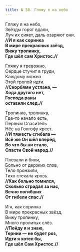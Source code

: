 ```yaml
---
title: № 58. Гляжу я на небо
---
```


Гляжу я на небо,  
Звёзды горят вдали,              
Луч их сияет, даль озаряют они.  
**//И я как соринка  
В мире прекрасных звёзд,  
Вижу тропинку,  
Где шёл сам Христос.//**

Гляжу я тревожно,  
Сердце стучит в груди,  
Каждому можно  
Этой тропой идти.  
**//Скорбями устлана, —  
Хода другого нет,  
Господа раны  
оставили след.//**

Тропинка, тропинка,  
Где-то начало есть,  
Первым Спаситель  
Нёс на Голгофу крест.  
**//И тяжесть сгибала —  
Всё же Он шёл вперёд,  
Во что бы ни стало,  
Спасти Свой народ.//**

Плевали и били,  
Больно от дерзких слов,  
Тело пронзили,  
Тихо стекала кровь.  
**//Как больно томился,  
Сколько страдал за нас,  
Вечно погибших  
От гибели спас.//**

И я, как соринка  
В мире прекрасных звёзд,  
Вижу тропинку,  
Много пролитых слёз.  
**//Пойду я и знаю,  
Тернии — не будет роз,  
Идти я хотел бы,  
Где шёл Сам Христос.//**
